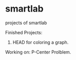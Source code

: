 # smartlab
projects of smartlab

Finished Projects:
1. HEAD for coloring a graph.

Working on:
 P-Center Prolblem.
